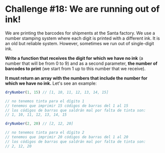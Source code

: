 # Challenge #18: We are running out of ink!

We are printing the barcodes for shipments at the Santa factory. We use a number stamping system where each digit is printed with a different ink. It is an old but reliable system. However, sometimes we run out of single-digit ink.

**Write a function that receives the digit for which we have no ink** (a number that will be from 0 to 9) and as a second parameter, **the number of barcodes to print** (we start from 1 up to this number that we receive).

**It must return an array with the numbers that include the number for which we have no ink.** Let's see an example:

```js
dryNumber(1, 15) // [1, 10, 11, 12, 13, 14, 15]

// no tenemos tinta para el dígito 1
// tenemos que imprimir 15 códigos de barras del 1 al 15
// los códigos de barras que saldrán mal por falta de tinta son:
// 1, 10, 11, 12, 13, 14, 15

dryNumber(2, 20) // [2, 12, 20]

// no tenemos tinta para el dígito 2
// tenemos que imprimir 20 códigos de barras del 1 al 20
// los códigos de barras que saldrán mal por falta de tinta son:
// 2, 12, 20
```
